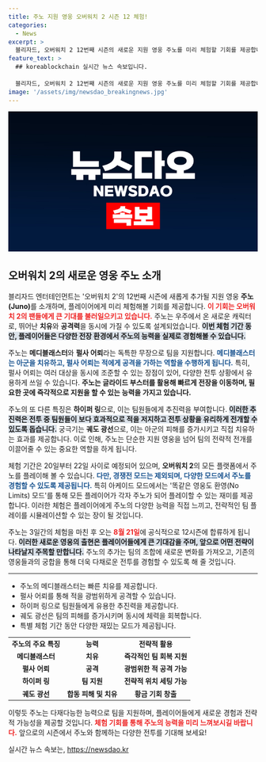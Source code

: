```yaml
---
title: 주노 지원 영웅 오버워치 2 시즌 12 체험!
categories:
  - News
excerpt: >
  블리자드, 오버워치 2 12번째 시즌의 새로운 지원 영웅 주노를 미리 체험할 기회를 제공합니다! 화성에서 온 주노는 치유와 공격을 동시에 담당하며, 20~22일 3일간 다양한 모드에서 체험할 수 있습니다. 지금 바로 클릭하여 새로운 영웅 만나보세요!
feature_text: >
  ## koreablockchain 실시간 뉴스 속보입니다.

  블리자드, 오버워치 2 12번째 시즌의 새로운 지원 영웅 주노를 미리 체험할 기회를 제공합니다! 화성에서 온 주노는 치유와 공격을 동시에 담당하며, 20~22일 3일간 다양한 모드에서 체험할 수 있습니다. 지금 바로 클릭하여 새로운 영웅 만나보세요!
image: '/assets/img/newsdao_breakingnews.jpg'
---
```


<p><img src="/assets/img/newsdao_breakingnews.jpg" alt="koreablockchain 속보" /></p>

<h2 data-ke-size="size26">오버워치 2의 새로운 영웅 주노 소개</h2>

<p data-ke-size="size16">블리자드 엔터테인먼트는 '오버워치 2'의 12번째 시즌에 새롭게 추가될 지원 영웅 <b>주노(Juno)</b>를 소개하며, 플레이어에게 미리 체험해볼 기회를 제공합니다. <b><span style="color: #ee2323;">이 기회는 오버워치 2의 팬들에게 큰 기대를 불러일으키고 있습니다.</span></b> 주노는 우주에서 온 새로운 캐릭터로, 뛰어난 <b>치유</b>와 <b>공격력</b>을 동시에 가질 수 있도록 설계되었습니다. <b><span style="background-color: #21538527;">이번 체험 기간 동안, 플레이어들은 다양한 전장 환경에서 주노의 능력을 실제로 경험해볼 수 있습니다.</span></b></p>

<p data-ke-size="size16">주노는 <b>메디블래스터</b>와 <b>펄사 어뢰</b>라는 독특한 무장으로 팀을 지원합니다. <b><span style="color: #1a5490;">메디블래스터는 아군을 치유하고, 펄사 어뢰는 적에게 공격을 가하는 역할을 수행하게 됩니다.</span></b> 특히, 펄사 어뢰는 여러 대상을 동시에 조준할 수 있는 장점이 있어, 다양한 전투 상황에서 유용하게 쓰일 수 있습니다. <b>주노는 글라이드 부스터를 활용해 빠르게 전장을 이동하며, 필요한 곳에 즉각적으로 지원을 할 수 있는 능력을 가지고 있습니다.</b></p>

<p data-ke-size="size16">주노의 또 다른 특징은 <b>하이퍼 링</b>으로, 이는 팀원들에게 추진력을 부여합니다. <b><span style="background-color: #21538527;">이러한 추진력은 전투 중 팀원들이 보다 효과적으로 적을 저지하고 전투 상황을 유리하게 전개할 수 있도록 돕습니다.</span></b> 궁극기는 <b>궤도 광선</b>으로, 이는 아군의 피해를 증가시키고 직접 치유하는 효과를 제공합니다. 이로 인해, 주노는 단순한 지원 영웅을 넘어 팀의 전략적 전개를 이끌어줄 수 있는 중요한 역할을 하게 됩니다.</p>

<p data-ke-size="size16">체험 기간은 20일부터 22일 사이로 예정되어 있으며, <b>오버워치 2</b>의 모든 플랫폼에서 주노를 플레이해 볼 수 있습니다. <b><span style="color: #1a5490;">다만, 경쟁전 모드는 제외되며, 다양한 모드에서 주노를 경험할 수 있도록 제공됩니다.</span></b> 특히 아케이드 모드에서는 '똑같은 영웅도 환영(No Limits) 모드'를 통해 모든 플레이어가 각자 주노가 되어 플레이할 수 있는 재미를 제공합니다. 이러한 체험은 플레이어에게 주노의 다양한 능력을 직접 느끼고, 전략적인 팀 플레이를 시뮬레이션할 수 있는 장이 될 것입니다.</p>

<p data-ke-size="size16">주노는 3일간의 체험을 마친 후 오는 <b><span style="color: #ee2323;">8월 21일</span></b>에 공식적으로 12시즌에 합류하게 됩니다. <b><span style="background-color: #21538527;">이러한 새로운 영웅의 출현은 플레이어들에게 큰 기대감을 주며, 앞으로 어떤 전략이 나타날지 주목할 만합니다.</span></b> 주노의 추가는 팀의 조합에 새로운 변화를 가져오고, 기존의 영웅들과의 궁합을 통해 더욱 다채로운 전투를 경험할 수 있도록 해 줄 것입니다.</p>

<hr>

<ul>
<li>주노의 메디블래스터는 빠른 치유를 제공합니다.</li>
<li>펄사 어뢰를 통해 적을 광범위하게 공격할 수 있습니다.</li>
<li>하이퍼 링으로 팀원들에게 유용한 추진력을 제공합니다.</li>
<li>궤도 광선은 팀의 피해를 증가시키며 동시에 체력을 회복합니다.</li>
<li>특별 체험 기간 동안 다양한 재밌는 모드가 제공됩니다.</li>
</ul>

<table style="width: 100%; border-collapse: collapse; margin-top: 10px;">
<tr>
<td style="text-align: center; height: 17px;"><b>주노의 주요 특징</b></td>
<td style="text-align: center; height: 17px;"><b>능력</b></td>
<td style="text-align: center; height: 17px;"><b>전략적 활용</b></td>
</tr>
<tr>
<td style="text-align: center; height: 17px;"><b>메디블래스터</b></td>
<td style="text-align: center; height: 17px;"><b>치유</b></td>
<td style="text-align: center; height: 17px;"><b>즉각적인 팀 회복 지원</b></td>
</tr>
<tr>
<td style="text-align: center; height: 17px;"><b>펄사 어뢰</b></td>
<td style="text-align: center; height: 17px;"><b>공격</b></td>
<td style="text-align: center; height: 17px;"><b>광범위한 적 공격 가능</b></td>
</tr>
<tr>
<td style="text-align: center; height: 17px;"><b>하이퍼 링</b></td>
<td style="text-align: center; height: 17px;"><b>팀 지원</b></td>
<td style="text-align: center; height: 17px;"><b>전략적 위치 세팅 가능</b></td>
</tr>
<tr>
<td style="text-align: center; height: 17px;"><b>궤도 광선</b></td>
<td style="text-align: center; height: 17px;"><b>합동 피해 및 치유</b></td>
<td style="text-align: center; height: 17px;"><b>황금 기회 창출</b></td>
</tr>
</table>

<p data-ke-size="size16">이렇듯 주노는 다재다능한 능력으로 팀을 지원하며, 플레이어들에게 새로운 경험과 전략적 가능성을 제공할 것입니다. <b><span style="color: #ee2323;">체험 기회를 통해 주노의 능력을 미리 느껴보시길 바랍니다.</span></b> 앞으로의 시즌에서 주노와 함께하는 다양한 전투를 기대해 보세요!</p>
실시간 뉴스 속보는, <a href="https://newsdao.kr" rel="dofollow">https://newsdao.kr</a>


